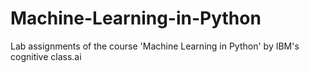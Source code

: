# Machine-Learning-in-Python
Lab assignments of the course 'Machine Learning in Python' by IBM's cognitive class.ai
